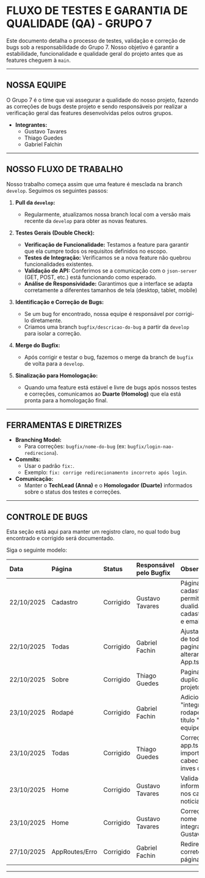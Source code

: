 # FLUXO DE TESTES E GARANTIA DE QUALIDADE (QA) - GRUPO 7

Este documento detalha o processo de testes, validação e correção de bugs sob a responsabilidade do Grupo 7. Nosso objetivo é garantir a estabilidade, funcionalidade e qualidade geral do projeto antes que as features cheguem à `main`.

---

## NOSSA EQUIPE

O Grupo 7 é o time que vai assegurar a qualidade do nosso projeto, fazendo as correções de bugs deste projeto e sendo responsáveis por realizar a verificação geral das features desenvolvidas pelos outros grupos.

- **Integrantes:**
  - Gustavo Tavares 
  - Thiago Guedes
  - Gabriel Falchin

---

## NOSSO FLUXO DE TRABALHO

Nosso trabalho começa assim que uma feature é mesclada na branch `develop`. Seguimos os seguintes passos:

1.  **Pull da `develop`:**
    - Regularmente, atualizamos nossa branch local com a versão mais recente da `develop` para obter as novas features.

2.  **Testes Gerais (Double Check):**
    - **Verificação de Funcionalidade:** Testamos a feature para garantir que ela cumpre todos os requisitos definidos no escopo.
    - **Testes de Integração:** Verificamos se a nova feature não quebrou funcionalidades existentes.
    - **Validação de API:** Conferimos se a comunicação com o `json-server` (GET, POST, etc.) está funcionando como esperado.
    - **Análise de Responsividade:** Garantimos que a interface se adapta corretamente a diferentes tamanhos de tela (desktop, tablet, mobile)

3.  **Identificação e Correção de Bugs:**
    - Se um bug for encontrado, nossa equipe é responsável por corrigi-lo diretamente.
    - Criamos uma branch `bugfix/descricao-do-bug` a partir da `develop` para isolar a correção.

4.  **Merge do Bugfix:**
    - Após corrigir e testar o bug, fazemos o merge da branch de `bugfix` de volta para a `develop`.

5.  **Sinalização para Homologação:**
    - Quando uma feature está estável e livre de bugs após nossos testes e correções, comunicamos ao **Duarte (Homolog)** que ela está pronta para a homologação final.

---

## FERRAMENTAS E DIRETRIZES

- **Branching Model:**
  - Para correções: `bugfix/nome-do-bug` (ex: `bugfix/login-nao-redireciona`).
- **Commits:**
  - Usar o padrão `fix:`.
  - Exemplo: `fix: corrige redirecionamento incorreto após login`.
- **Comunicação:**
  - Manter o **TechLead (Anna)** e o **Homologador (Duarte)** informados sobre o status dos testes e correções.

---

## CONTROLE DE BUGS

Esta seção está aqui para manter um registro claro, no qual todo bug encontrado e corrigido será documentado.

Siga o seguinte modelo:

Data | Página | Status | Responsável pelo Bugfix | Observação |
|:-------|:-----------|:--------------|:--------------|:--------------|
22/10/2025 | Cadastro | Corrigido | Gustavo Tavares | Página de cadastro permitindo dualidade no cadastro de user e email.|
22/10/2025 | Todas | Corrigido | Gabriel Fachin | Ajustando layout de todas a paginas, alterando o App.tsx.|
22/10/2025 | Sobre | Corrigido | Thiago Guedes | Pagina sobre duplicada no projeto |
23/10/2025 | Rodapé | Corrigido | Gabriel Fachin | Adicionado botão "integrantes" no rodapé sob o título "nossa equipe" |
23/10/2025 | Todas | Corrigido | Thiago Guedes | Correção no app.tsx, com a importaçao do cabecalho ao inves do menu |
23/10/2025 | Home | Corrigido | Gustavo Tavares | Validação de informações null nos cards de noticia |
23/10/2025 | Home | Corrigido | Gustavo Tavares | Correçao do nome do integrante Gustavo Tavares |
27/10/2025 | AppRoutes/Erro | Corrigido | Gabriel Fachin | Redirecionamento correto para a página de erro | 
---
